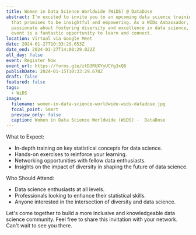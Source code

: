 ```yaml
---
title: Women in Data Science Worldwide (WiDS) @ DataDose
abstract: I'm excited to invite you to an upcoming data science training session
  that promises to be insightful and empowering. As a WIDs Ambassador, I'm
  passionate about fostering diversity and excellence in data science, and this
  event is a fantastic opportunity to learn and connect.
location: Virtual via Google Meet
date: 2024-01-27T10:33:29.653Z
date_end: 2024-01-27T14:00:29.022Z
all_day: false
event: Register Now
event_url: https://forms.gle/ztD3RUXYyUCYg3xQ6
publishDate: 2024-01-15T10:33:29.678Z
draft: false
featured: false
tags:
  - WiDS
image:
  filename: women-in-data-science-worldwide-wids-datadose.jpg
  focal_point: Smart
  preview_only: false
  caption: Women in Data Science Worldwide (WiDS) -  DataDose
---
```

What to Expect:

* In-depth training on key statistical concepts for data science.
* Hands-on exercises to reinforce your learning.
* Networking opportunities with fellow data enthusiasts.
* Insights on the impact of diversity in shaping the future of data science.

Who Should Attend:

* Data science enthusiasts at all levels.
* Professionals looking to enhance their statistical skills.
* Anyone interested in the intersection of diversity and data science.

Let's come together to build a more inclusive and knowledgeable data science community. Feel free to share this invitation with your network. Can't wait to see you there.